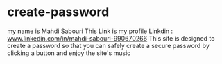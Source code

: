 # create-password
my name is Mahdi Sabouri
This Link is my profile Linkdin : www.linkedin.com/in/mahdi-sabouri-990670266
This site is designed to create a password so that you can safely create a secure password by clicking a button and enjoy the site's music
